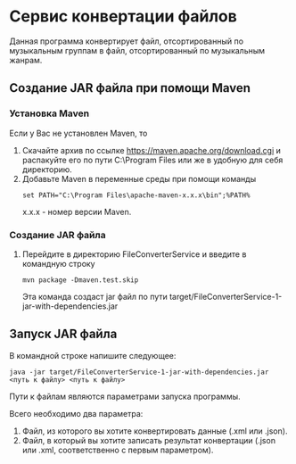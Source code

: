 # Сервис конвертации файлов
Данная программа конвертирует файл, отсортированный по музыкальным группам в файл, отсортированный по музыкальным жанрам.
## Создание JAR файла при помощи Maven
### Установка Maven
Если у Вас не установлен Maven, то
1) Скачайте архив по ссылке https://maven.apache.org/download.cgi и распакуйте его по пути
C:\Program Files или же в удобную для себя директорию.
2) Добавьте Maven в переменные среды при помощи команды
   ```
   set PATH="C:\Program Files\apache-maven-x.x.x\bin";%PATH%
   ```
   x.x.x - номер версии Maven.

### Создание JAR файла
1) Перейдите в директорию FileConverterService и введите в командную строку
   ```
   mvn package -Dmaven.test.skip 
   ```
   Эта команда создаст jar файл по пути target/FileConverterService-1-jar-with-dependencies.jar

## Запуск JAR файла
В командной строке напишите следующее:
```
java -jar target/FileConverterService-1-jar-with-dependencies.jar <путь к файлу> <путь к файлу>
```
Пути к файлам являются параметрами запуска программы.

Всего необходимо два параметра:
1) Файл, из которого вы хотите конвертировать данные (.xml или .json).
2) Файл, в который вы хотите записать результат конвертации (.json или .xml, соответственно с первым параметром).
